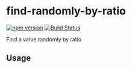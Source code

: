 # find-randomly-by-ratio

[![npm version](https://badge.fury.io/js/find-randomly-by-ratio.svg)](http://badge.fury.io/js/find-randomly-by-ratio)
[![Build Status](https://travis-ci.org/kjirou/find-randomly-by-ratio.svg?branch=master)](https://travis-ci.org/kjirou/find-randomly-by-ratio)

Find a value randomly by ratio


## Usage
